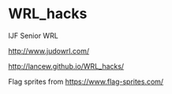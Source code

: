 WRL_hacks
=========

IJF Senior WRL 

http://www.judowrl.com/

http://lancew.github.io/WRL_hacks/

Flag sprites from https://www.flag-sprites.com/
